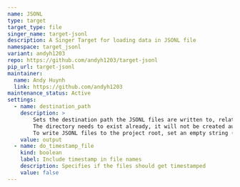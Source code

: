 ```yaml
---
name: JSONL
type: target
target_type: file
singer_name: target-jsonl
description: A Singer Target for loading data in JSONL file
namespace: target_jsonl
variant: andyh1203
repo: https://github.com/andyh1203/target-jsonl
pip_url: target-jsonl
maintainer:
  name: Andy Huynh
  link: https://github.com/andyh1203
maintenance_status: Active  
settings:
  - name: destination_path
    description: >
        Sets the destination path the JSONL files are written to, relative to the project root. 
        The directory needs to exist already, it will not be created automatically. 
        To write JSONL files to the project root, set an empty string (`""`).
    value: output
  - name: do_timestamp_file
    kind: boolean
    label: Include timestamp in file names
    description: Specifies if the files should get timestamped
    value: false
---
```

